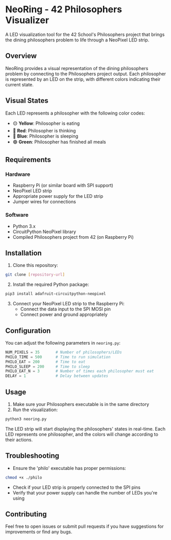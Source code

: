 # NeoRing - 42 Philosophers Visualizer

A LED visualization tool for the 42 School's Philosophers project that brings the dining philosophers problem to life through a NeoPixel LED strip.

## Overview

NeoRing provides a visual representation of the dining philosophers problem by connecting to the Philosophers project output. Each philosopher is represented by an LED on the strip, with different colors indicating their current state.

## Visual States

Each LED represents a philosopher with the following color codes:
- 🟡 **Yellow**: Philosopher is eating
- 🔴 **Red**: Philosopher is thinking
- 🔵 **Blue**: Philosopher is sleeping
- 🟢 **Green**: Philosopher has finished all meals

## Requirements

### Hardware
- Raspberry Pi (or similar board with SPI support)
- NeoPixel LED strip
- Appropriate power supply for the LED strip
- Jumper wires for connections

### Software
- Python 3.x
- CircuitPython NeoPixel library
- Compiled Philosophers project from 42 (on Raspberry Pi)

## Installation

1. Clone this repository:
```bash
git clone [repository-url]
```

2. Install the required Python package:
```bash
pip3 install adafruit-circuitpython-neopixel
```

3. Connect your NeoPixel LED strip to the Raspberry Pi:
   - Connect the data input to the SPI MOSI pin
   - Connect power and ground appropriately

## Configuration

You can adjust the following parameters in `neoring.py`:
```python
NUM_PIXELS = 35       # Number of philosophers/LEDs
PHILO_TIME = 500      # Time to run simulation
PHILO_EAT = 200       # Time to eat
PHILO_SLEEP = 200     # Time to sleep
PHILO_EAT_N = 3       # Number of times each philosopher must eat
DELAY = 1             # Delay between updates
```

## Usage

1. Make sure your Philosophers executable is in the same directory
2. Run the visualization:
```bash
python3 neoring.py
```

The LED strip will start displaying the philosophers' states in real-time. Each LED represents one philosopher, and the colors will change according to their actions.

## Troubleshooting

- Ensure the 'philo' executable has proper permissions:
```bash
chmod +x ./philo
```
- Check if your LED strip is properly connected to the SPI pins
- Verify that your power supply can handle the number of LEDs you're using

## Contributing

Feel free to open issues or submit pull requests if you have suggestions for improvements or find any bugs.
